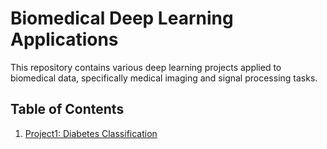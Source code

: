 # Biomedical Deep Learning Applications

This repository contains various deep learning projects applied to biomedical data, specifically medical imaging and signal processing tasks.

## Table of Contents

1. [Project1: Diabetes Classification](./Project1/README.md)
